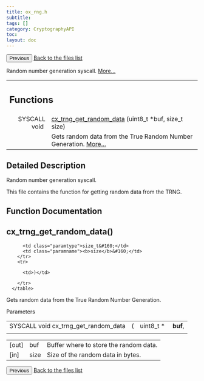 ```yaml
---
title: ox_rng.h
subtitle:
tags: []
category: CryptographyAPI
toc:
layout: doc
---
```


<button class="uk-button uk-button-default uk-button-small uk-margin-medium-top" onclick="history.back()">Previous</button>
<a class="uk-button uk-button-default uk-button-small uk-margin-medium-top crypto-button" href="../../crypto-api/files">Back to the files list</a>


<p>Random number generation syscall.  
<a href="#details">More...</a></p>
<table class="memberdecls">
<tr class="heading"><td colspan="4"><h2 class="groupheader"><a name="func-members"></a>
Functions</h2></td></tr>
<tr class="memitem:a6c24dcbc8f983d5112f36423f6b72908"><td class="memItemLeft" align="right" valign="top">SYSCALL void&#160;</td><td colspan="3" class="memItemRight" valign="bottom"><a class="el" href="../ox__rng_8h#a6c24dcbc8f983d5112f36423f6b72908">cx_trng_get_random_data</a> (uint8_t *buf, size_t size)</td></tr>
<tr class="memdesc:a6c24dcbc8f983d5112f36423f6b72908"><td class="mdescLeft">&#160;</td><td colspan="3" class="mdescRight">Gets random data from the True Random Number Generation.  <a href="#a6c24dcbc8f983d5112f36423f6b72908">More...</a><br /></td></tr>
</table>
<a name="details" id="details"></a>

## Detailed Description

<div class="textblock"><p>Random number generation syscall. </p>
<p>This file contains the function for getting random data from the TRNG. </p>
</div><h2 class="groupheader">Function Documentation</h2>
<a id="a6c24dcbc8f983d5112f36423f6b72908"></a>
<h2 class="memtitle">cx_trng_get_random_data()</h2>

<div class="memitem">
<div class="memproto">
      <table class="memname">
        <tr>
          <td class="memname">SYSCALL void cx_trng_get_random_data </td>
          <td>(</td>
          <td class="paramtype">uint8_t *&#160;</td>
          <td class="paramname"><b>buf</b>, </td>
        </tr>
        <tr>
          <td colspan="2" class="paramkey"></td>
          
          <td class="paramtype">size_t&#160;</td>
          <td class="paramname"><b>size</b>&#160;</td>
        </tr>
        <tr>
          
          <td>)</td>
          
        </tr>
      </table>
</div><div class="memdoc">

<p>Gets random data from the True Random Number Generation. </p>
<dl class="params"><dt>Parameters</dt><dd>
  <table class="params">
    <tr><td class="paramdir">[out]</td><td class="paramname">buf</td><td colspan="4">Buffer where to store the random data.</td></tr>
    <tr><td class="paramdir">[in]</td><td class="paramname">size</td><td colspan="4">Size of the random data in bytes. </td></tr>
  </table>
  </dd>
</dl>

</div>
</div>
<button class="uk-button uk-button-default uk-button-small uk-margin-medium-top" onclick="history.back()">Previous</button>
<a class="uk-button uk-button-default uk-button-small uk-margin-medium-top crypto-button" href="../../crypto-api/files">Back to the files list</a>
